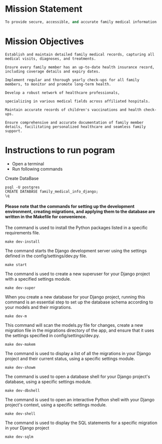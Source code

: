 # Mission Statement

```python
To provide secure, accessible, and accurate family medical information to enhance patient care and health outcomes.
```

# Mission Objectives

```
Establish and maintain detailed family medical records, capturing all medical visits, diagnoses, and treatments.

Ensure every family member has an up-to-date health insurance record, including coverage details and expiry dates.

Implement regular and thorough yearly check-ups for all family members, to monitor and promote long-term health.

Develop a robust network of healthcare professionals, 

specializing in various medical fields across affiliated hospitals.

Maintain accurate records of children's vaccinations and health check-ups.

Ensure comprehensive and accurate documentation of family member details, facilitating personalized healthcare and seamless family support.
```
# Instructions to run pogram

- Open a terminal
- Run following commands


Create DataBase

```
psql -U postgres
CREATE DATABASE family_medical_info_django;
\q
```

#### Please note that the commands for setting up the development environment, creating migrations, and applying them to the database are written in the Makefile for convenience.

The command  is used to install the Python packages listed in a specific requirements file.

```
make dev-install
```

The command starts the Django development server using the settings defined in the config/settings/dev.py file.

```
make start
```
The command is used to create a new superuser for your Django project with a specified settings module. 
```
make dev-super
```

When you create a new database for your Django project, running this command is an essential step to set up the database schema according to your models and their migrations.

```
make dev-m
```

This command will scan the models.py file for changes, create a new migration file in the migrations directory of the app, and ensure that it uses the settings specified in config/settings/dev.py.

```
make dev-makem
```

The command  is used to display a list of all the migrations in your Django project and their current status, using a specific settings module.

```
make dev-showm
```

The command is used to open a database shell for your Django project's database, using a specific settings module.

```
make dev-dbshell
```


The command is used to open an interactive Python shell with your Django project's context, using a specific settings module. 

```
make dev-shell
```

The command is used to display the SQL statements for a specific migration in your Django project

```
make dev-sqlm
```
